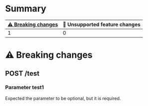 # Summary

| [⚠️ Breaking changes](#breaking-changes) | 🤷 Unsupported feature changes |
|------------------------------------------|-------------------------------|
| 1                                        | 0                             |

# <span id="breaking-changes"></span>⚠️ Breaking changes

## **POST** /test

### Parameter test1

Expected the parameter to be optional, but it is required.
